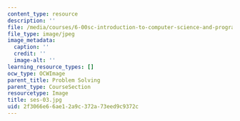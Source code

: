 ```yaml
---
content_type: resource
description: ''
file: /media/courses/6-00sc-introduction-to-computer-science-and-programming-spring-2011/2f3066e66ae12a9c372a73eed9c9372c_ses-03.jpg
file_type: image/jpeg
image_metadata:
  caption: ''
  credit: ''
  image-alt: ''
learning_resource_types: []
ocw_type: OCWImage
parent_title: Problem Solving
parent_type: CourseSection
resourcetype: Image
title: ses-03.jpg
uid: 2f3066e6-6ae1-2a9c-372a-73eed9c9372c
---
```

